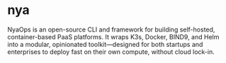 # nya
NyaOps is an open-source CLI and framework for building self-hosted, container-based PaaS platforms. It wraps K3s, Docker, BIND9, and Helm into a modular, opinionated toolkit—designed for both startups and enterprises to deploy fast on their own compute, without cloud lock-in.
